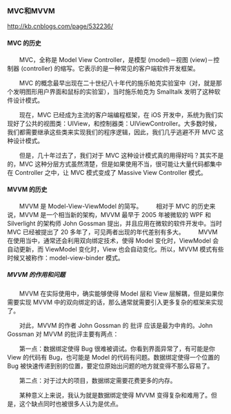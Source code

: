 ### MVC和MVVM

http://kb.cnblogs.com/page/532236/

#### MVC 的历史
　　MVC，全称是 Model View Controller，是模型 (model)－视图 (view)－控制器 (controller) 的缩写。它表示的是一种常见的客户端软件开发框架。

　　MVC 的概念最早出现在二十世纪八十年代的施乐帕克实验室中（对，就是那个发明图形用户界面和鼠标的实验室），当时施乐帕克为 Smalltalk 发明了这种软件设计模式。

　　现在，MVC 已经成为主流的客户端编程框架，在 iOS 开发中，系统为我们实现好了公共的视图类：UIView，和控制器类：UIViewController。大多数时候，我们都需要继承这些类来实现我们的程序逻辑，因此，我们几乎逃避不开 MVC 这种设计模式。

　　但是，几十年过去了，我们对于 MVC 这种设计模式真的用得好吗？其实不是的，MVC 这种分层方式虽然清楚，但是如果使用不当，很可能让大量代码都集中在 Controller 之中，让 MVC 模式变成了 Massive View Controller 模式。

#### MVVM 的历史
　　MVVM 是 Model-View-ViewModel 的简写。
　　相对于 MVC 的历史来说，MVVM 是一个相当新的架构，MVVM 最早于 2005 年被微软的 WPF 和 Silverlight 的架构师 John Gossman 提出，并且应用在微软的软件开发中。当时 MVC 已经被提出了 20 多年了，可见两者出现的年代差别有多大。
　　MVVM 在使用当中，通常还会利用双向绑定技术，使得 Model 变化时，ViewModel 会自动更新，而 ViewModel 变化时，View 也会自动变化。所以，MVVM 模式有些时候又被称作：model-view-binder 模式。

##### MVVM 的作用和问题

　　MVVM 在实际使用中，确实能够使得 Model 层和 View 层解耦，但是如果你需要实现 MVVM 中的双向绑定的话，那么通常就需要引入更多复杂的框架来实现了。

　　对此，MVVM 的作者 John Gossman 的 批评 应该是最为中肯的。John Gossman 对 MVVM 的批评主要有两点：

　　第一点：数据绑定使得 Bug 很难被调试。你看到界面异常了，有可能是你 View 的代码有 Bug，也可能是 Model 的代码有问题。数据绑定使得一个位置的 Bug 被快速传递到别的位置，要定位原始出问题的地方就变得不那么容易了。

　　第二点：对于过大的项目，数据绑定需要花费更多的内存。

　　某种意义上来说，我认为就是数据绑定使得 MVVM 变得复杂和难用了。但是，这个缺点同时也被很多人认为是优点。
